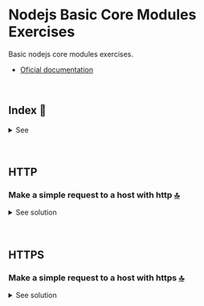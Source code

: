 # Nodejs Basic Core Modules Exercises
Basic nodejs core modules exercises.
* [Oficial documentation](https://nodejs.org/docs/latest/api/http.html)

 <br>

<!------Start Index----->

## Index 📜

<details>
 <summary> See </summary>
 <br>
  
### HTTP
* [Make a simple request to a host with http.](#make-a-simple-request-to-a-host-with-http-)

### HTTPS
* [Make a simple request to a host with https.](#make-a-simple-request-to-a-host-with-https-)

 
<br>

</details>

<!------Stop Index----->

<br>

<br>

## HTTP 

### Make a simple request to a host with http [🔝](#index-)
<details>
  <summary>See solution</summary>
 <br>

* [HTTP oficial Nodejs](https://nodejs.org/docs/latest/api/http.html#new-agentoptions)

#### Code
 ```js
//External
const http = require('node:http');
//Const
const URL = 'https://randomuser.me/api/';


http.get(URL, (resp) => {
  let data = '';
 // A fragment of data has been received.
 resp.on('data', (chunk) => {
   data += chunk;
 });
 // All response has been received. Print the result.
 resp.on('end', () => {
   console.log(JSON.parse(data).results);
 });

}).on("error", (err) => {
 console.log("Error: " + err.message);
});

 ```

#### Console
 ```js
gender:"male"
name:(3) {title: "Mr", first: "Umut", last: "...}
location:(7) {street: {...}, city: "Sinop", state...}
email:"umut.elicin@example.com"
login:(7) {uuid: "e5c94bb9-33a3-4c93-ab03-76a1...}
dob:(2) {date: "1966-03-19T20:36:13.730Z", a...}
registered:(2) {date: "2015-11-17T23:39:48.965Z", a...}
phone:"(043)-991-7267"
cell:"(378)-344-6626"
id:(2) {name: "", value: null}
picture:(3) {large: "https://randomuser.me/api/p...}
nat:"TR"
[[Prototype]]:{}
 ```

<br>

</details>

<br>

<br>

## HTTPS 

### Make a simple request to a host with https [🔝](#index-)
<details>
  <summary>See solution</summary>
 <br>

* [HTTP oficial Nodejs](https://nodejs.org/docs/latest/api/http.html#new-agentoptions)
* [HTTP complete Guide](https://www.memberstack.com/blog/node-http-request)
* [Other Guide](https://www.geeksforgeeks.org/https-in-node-js/)

#### Code
 ```js
//External
const https = require('https');
//Const
const URL = 'https://api.nasa.gov/planetary/apod?api_key=DEMO_KEY';

https.get(URL, (resp) => {
 let data = '';

 // A fragment of data has been received.
 resp.on('data', (chunk) => {
   data += chunk;
 });

 // All response has been received. Print the result.
 resp.on('end', () => {
   console.log(JSON.parse(data).explanation);
 });

}).on("error", (err) => {
 console.log("Error: " + err.message);
});
 ```

#### Console
 ```js
Asteroid 319 Leona cast a shadow across planet Earth on December 12, as it passed in front of bright star Betelgeuse. But to see everyone's favorite red giant star fade this time, you had to stand near the center line of the narrow shadow path starting in central Mexico and extending eastward across southern Florida, the Atlantic Ocean, southern Europe, and Eurasia. The geocentric celestial event was captured in these two panels taken at Almodovar del Rio, Spain from before (left) and during the asteroid-star occultation. In both panels Betelgeuse is seen above and left, at the shoulder of the familiar constellation Orion. Its brightness diminishes noticeably during the exceedingly rare occultation when, for several seconds, the giant star was briefly eclipsed by a roughly 60 kilometer diameter main-belt asteroid.
 ```

<br>

</details>
